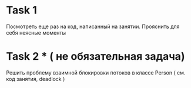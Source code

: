 # Task 1  
Посмотреть еще раз на код, написанный на занятии. Прояснить для себя неясные моменты  

# Task 2 *  ( не обязательная задача) 
Решить проблему взаимной блокировки потоков в классе Person (  см. код занятия,
  deadlock )






